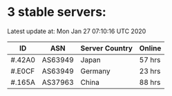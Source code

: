 # 3 stable servers:

Latest update at: Mon Jan 27 07:10:16 UTC 2020

| ID | ASN | Server Country | Online |
| -- | --- | -------------- | ------ |
| #.42A0 | AS63949 | Japan | 57 hrs |
| #.E0CF | AS63949 | Germany | 23 hrs |
| #.165A | AS37963 | China | 88 hrs |

